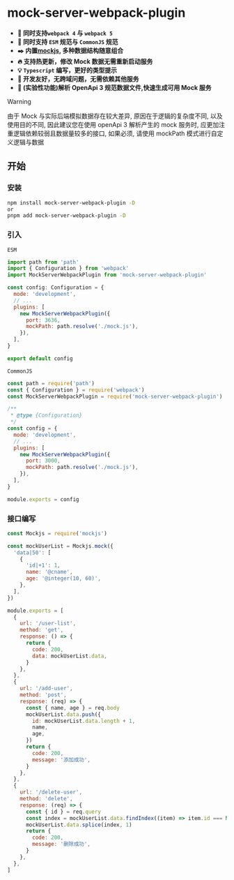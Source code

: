 # mock-server-webpack-plugin

- **:wrench: 同时支持`webpack 4` 与 `webpack 5`**
- **:key: 同时支持 `ESM` 规范与 `CommonJS` 规范 ​**
- **:black_nib: 内置[mockjs](http://mockjs.com/), 多种数据结构随意组合**
- **:fire: 支持热更新 ​，修改 Mock 数据无需重新启动服务**
- **:bulb: `Typescript` 编写，更好的类型提示**
- **:hatching_chick: 开发友好，无跨域问题，无需依赖其他服务**
- **:hammer: (实验性功能)解析 OpenApi 3 规范数据文件,快速生成可用 Mock 服务**

> [!WARNING]
> 由于 Mock 与实际后端模拟数据存在较大差异, 原因在于逻辑的复杂度不同, 以及使用目的不同, 因此建议您在使用 openApi 3 解析产生的 mock 服务时, 应更加注重逻辑依赖较弱且数据量较多的接口, 如果必须, 请使用 mockPath 模式进行自定义逻辑与数据

## 开始

### 安装

```sh
npm install mock-server-webpack-plugin -D
or
pnpm add mock-server-webpack-plugin -D
```

### 引入

`ESM`

```js
import path from 'path'
import { Configuration } from 'webpack'
import MockServerWebpackPlugin from 'mock-server-webpack-plugin'

const config: Configuration = {
  mode: 'development',
  // ...
  plugins: [
    new MockServerWebpackPlugin({
      port: 3636,
      mockPath: path.resolve('./mock.js'),
    }),
  ],
}

export default config
```

`CommonJS`

```js
const path = require('path')
const { Configuration } = require('webpack')
const MockServerWebpackPlugin = require('mock-server-webpack-plugin')

/**
 * @type {Configuration}
 */
const config = {
  mode: 'development',
  // ...
  plugins: [
    new MockServerWebpackPlugin({
      port: 3000,
      mockPath: path.resolve('./mock.js'),
    }),
  ],
}

module.exports = config
```

### 接口编写

```js
const Mockjs = require('mockjs')

const mockUserList = Mockjs.mock({
  'data|50': [
    {
      'id|+1': 1,
      name: '@cname',
      age: '@integer(10, 60)',
    },
  ],
})

module.exports = [
  {
    url: '/user-list',
    method: 'get',
    response: () => {
      return {
        code: 200,
        data: mockUserList.data,
      }
    },
  },
  {
    url: '/add-user',
    method: 'post',
    response: (req) => {
      const { name, age } = req.body
      mockUserList.data.push({
        id: mockUserList.data.length + 1,
        name,
        age,
      })
      return {
        code: 200,
        message: '添加成功',
      }
    },
  },
  {
    url: '/delete-user',
    method: 'delete',
    response: (req) => {
      const { id } = req.query
      const index = mockUserList.data.findIndex((item) => item.id === Number(id))
      mockUserList.data.splice(index, 1)
      return {
        code: 200,
        message: '删除成功',
      }
    },
  },
]
```
